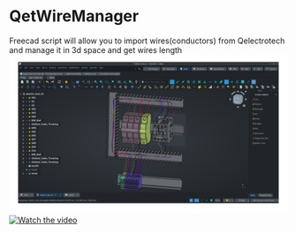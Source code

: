 # QetWireManager
Freecad script will allow you to import wires(conductors) from Qelectrotech and manage it in 3d space and get wires length
![Alt text](video/Screenshot2.png)
[![Watch the video]()](video/QetWireManager_012.mp4)

